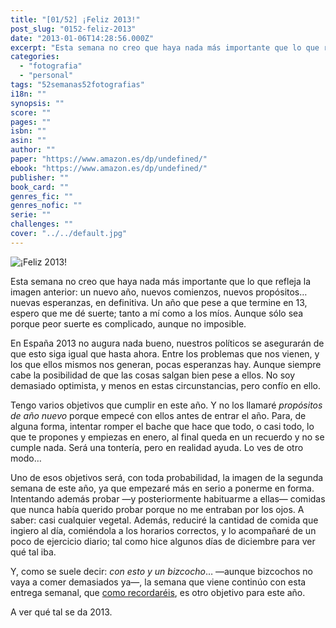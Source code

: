 ```yaml
---
title: "[01/52] ¡Feliz 2013!"
post_slug: "0152-feliz-2013"
date: "2013-01-06T14:28:56.000Z"
excerpt: "Esta semana no creo que haya nada más importante que lo que refleja la imagen anterior: un nuevo año, nuevos comienzos, nuevos propósitos… nuevas esperanzas, en definitiva. Un año que pese a que termine en 13, espero que me dé suerte; tanto a mí como a los míos. Aunque sólo sea porque peor suerte es complicado, aunque no imposible."
categories: 
  - "fotografia"
  - "personal"
tags: "52semanas52fotografias"
i18n: ""
synopsis: ""
score: ""
pages: ""
isbn: ""
asin: ""
author: ""
paper: "https://www.amazon.es/dp/undefined/"
ebook: "https://www.amazon.es/dp/undefined/"
publisher: ""
book_card: ""
genres_fic: ""
genres_nofic: ""
serie: ""
challenges: ""
cover: "../../default.jpg"
---
```


![¡Feliz 2013!](images/7436bb90580911e2bd9a22000a9f14ba_7.jpg)

Esta semana no creo que haya nada más importante que lo que refleja la imagen anterior: un nuevo año, nuevos comienzos, nuevos propósitos… nuevas esperanzas, en definitiva. Un año que pese a que termine en 13, espero que me dé suerte; tanto a mí como a los míos. Aunque sólo sea porque peor suerte es complicado, aunque no imposible.

En España 2013 no augura nada bueno, nuestros políticos se asegurarán de que esto siga igual que hasta ahora. Entre los problemas que nos vienen, y los que ellos mismos nos generan, pocas esperanzas hay. Aunque siempre cabe la posibilidad de que las cosas salgan bien pese a ellos. No soy demasiado optimista, y menos en estas circunstancias, pero confío en ello.

Tengo varios objetivos que cumplir en este año. Y no los llamaré _propósitos de año nuevo_ porque empecé con ellos antes de entrar el año. Para, de alguna forma, intentar romper el bache que hace que todo, o casi todo, lo que te propones y empiezas en enero, al final queda en un recuerdo y no se cumple nada. Será una tontería, pero en realidad ayuda. Lo ves de otro modo…

Uno de esos objetivos será, con toda probabilidad, la imagen de la segunda semana de este año, ya que empezaré más en serio a ponerme en forma. Intentando además probar —y posteriormente habituarme a ellas— comidas que nunca había querido probar porque no me entraban por los ojos. A saber: casi cualquier vegetal. Además, reduciré la cantidad de comida que ingiero al día, comiéndola a los horarios correctos, y lo acompañaré de un poco de ejercicio diario; tal como hice algunos días de diciembre para ver qué tal iba.

Y, como se suele decir: _con esto y un bizcocho_… —aunque bizcochos no vaya a comer demasiados ya—, la semana que viene continúo con esta entrega semanal, que [como recordaréis](http://fjp.es/52-semanas-52-fotografias-2013/), es otro objetivo para este año.

A ver qué tal se da 2013.

